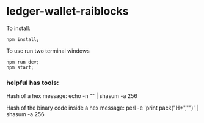 # ledger-wallet-raiblocks

To install:
```
npm install;
```

To use run two terminal windows
```
npm run dev;
npm start;
```

### helpful has tools:
Hash of a hex message:
echo -n "<hex>" | shasum -a 256

Hash of the binary code inside a hex message:
perl -e 'print pack("H*","<hex>")' | shasum -a 256
